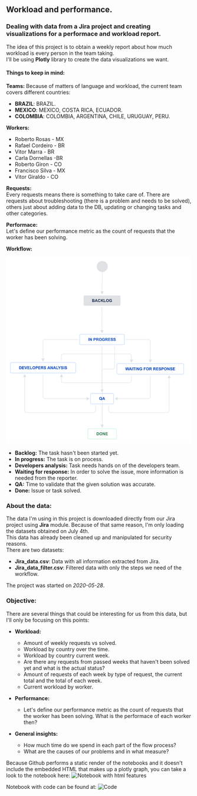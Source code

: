 ## Workload and performance.

### Dealing with data from a Jira project and creating visualizations for a performace and workload report.
The idea of this project is to obtain a weekly report about how much workload is every person in the team taking.  
I'll be using **Plotly** library to create the data visualizations we want.

#### Things to keep in mind:
**Teams:**
Because of matters of language and workload, the current team covers different countries:
* **BRAZIL**: BRAZIL.
* **MEXICO**: MEXICO, COSTA RICA, ECUADOR.
* **COLOMBIA**: COLOMBIA, ARGENTINA, CHILE, URUGUAY, PERU.  

**Workers:**
* Roberto Rosas - MX
* Rafael Cordeiro - BR
* Vitor Marra - BR
* Carla Dornellas -BR
* Roberto Giron - CO
* Francisco Silva - MX
* Vitor Giraldo - CO

**Requests:**  
Every requests means there is something to take care of. There are requests about troubleshooting (there is a problem and needs to be solved), others just about adding data to the DB, updating or changing tasks and other categories.  

**Performace:**  
Let's define our performance metric as the count of requests that the worker has been solving.

**Workflow:**  
<div>
<img src="img/Workflow.png" width="500"/>
</div>

* **Backlog:** The task hasn't been started yet.
* **In progress:** The task is on process.
* **Developers analysis:** Task needs hands on of the developers team.
* **Waiting for response:** In order to solve the issue, more information is needed from the reporter.
* **QA:** Time to validate that the given solution was accurate.
* **Done:** Issue or task solved.

### About the data:
The data I'm using in this project is downloaded directly from our Jira project using **Jira** module. Because of that same reason, I'm only loading the datasets obtained on July 4th.   
This data has already been cleaned up and manipulated for security reasons.  
There are two datasets:
* **Jira_data.csv**: Data with all information extracted from Jira.
* **Jira_data_filter.csv**: Filtered data with only the steps we need of the workflow.

The project was started on *2020-05-28*.

### Objective:

There are several things that could be interesting for us from this data, but I'll only be focusing on this points:
* **Workload:**
    * Amount of weekly requests vs solved.
    * Workload by country over the time.
    * Workload by country current week.
    * Are there any requests from passed weeks that haven't been solved yet and what is the actual status?
    * Amount of requests of each week by type of request, the current total and the total of each week.
    * Current workload by worker.  
    
* **Performance:**   
    * Let's define our performance metric as the count of requests that the worker has been solving. What is the performace of each worker then?
* **General insights:**    
    * How much time do we spend in each part of the flow process?
    * What are the causes of our problems and in what measure?

Because Github performs a static render of the notebooks and it doesn't include the embedded HTML that makes up a plotly graph, you can take a look to the notebook here: 
![Notebook with html features](https://github.com/Eligoze75/Performance-Workload/blob/master/src/Performace%26workload.ipynb)  

Notebook with code can be found at:
![Code](src/Performace&workload.ipynb)
```python

```
